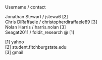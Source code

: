 Username / contact  

Jonathan Stewart / jstewa6 [2]  
Chris DiRaffaele  /  christopherdiraffaele89 [3]  
Nolan Harris  / harris.nolan [3]  
Seagat2011  / foldit_research @ [1]   

[1] yahoo   
[2] student.fitchburgstate.edu  
[3] gmail  

